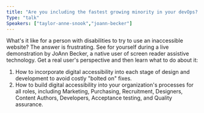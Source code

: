 ```yaml
---
title: "Are you including the fastest growing minority in your devOps? Influence accessibility outcomes, no matter your role"
Type: "talk"
Speakers: ["taylor-anne-snook","joann-becker"]
---
```

What's it like for a person with disabilities to try to use an inaccessible website? The answer is frustrating. See for yourself during a live demonstration by JoAnn Becker, a native user of screen reader assistive technology. Get a real user's perspective and then learn what to do about it:

1. How to incorporate digital accessibility into each stage of design and development to avoid costly "bolted on" fixes.
2. How to build digital accessibility into your organization's processes for all roles, including Marketing, Purchasing, Recruitment, Designers, Content Authors, Developers, Acceptance testing, and Quality assurance. 
